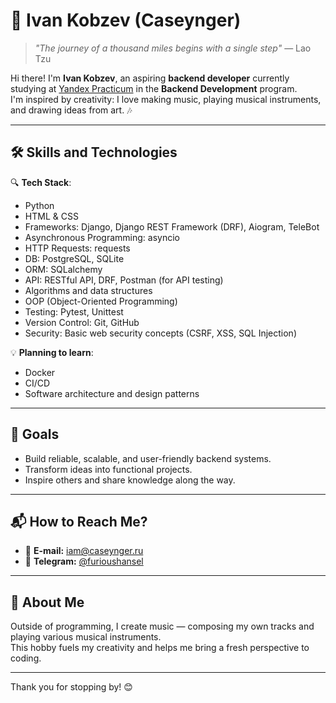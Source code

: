 # 🌟 Ivan Kobzev (Caseynger)

> *"The journey of a thousand miles begins with a single step"* — Lao Tzu

Hi there! I'm **Ivan Kobzev**, an aspiring **backend developer** currently studying at [Yandex Practicum](https://practicum.yandex.ru/) in the **Backend Development** program.  
I'm inspired by creativity: I love making music, playing musical instruments, and drawing ideas from art. 🎶  

---

## 🛠️ Skills and Technologies  

🔍 **Tech Stack**:  
- Python
- HTML & CSS
- Frameworks: Django, Django REST Framework (DRF), Aiogram, TeleBot
- Asynchronous Programming: asyncio
- HTTP Requests: requests
- DB: PostgreSQL, SQLite
- ORM: SQLalchemy
- API: RESTful API, DRF, Postman (for API testing)
- Algorithms and data structures  
- OOP (Object-Oriented Programming)
- Testing: Pytest, Unittest
- Version Control: Git, GitHub
- Security: Basic web security concepts (CSRF, XSS, SQL Injection)

💡 **Planning to learn**:  
- Docker  
- CI/CD  
- Software architecture and design patterns  

---

## 🎯 Goals  
- Build reliable, scalable, and user-friendly backend systems.  
- Transform ideas into functional projects.  
- Inspire others and share knowledge along the way.  

---

## 📬 How to Reach Me?  
- 📧 **E-mail:** [iam@caseynger.ru](mailto:iam@caseynger.ru)  
- 💬 **Telegram:** [@furioushansel](https://t.me/furioushansel)  

---

## 🎵 About Me  
Outside of programming, I create music — composing my own tracks and playing various musical instruments.  
This hobby fuels my creativity and helps me bring a fresh perspective to coding.  

---

Thank you for stopping by! 😊  

